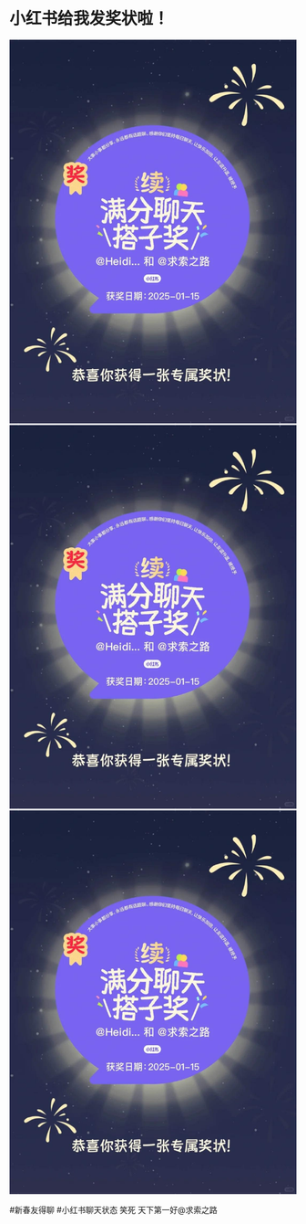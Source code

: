 # 小红书给我发奖状啦！

![](img/3db9767d-53e9-4a82-9a6c-37021f72e7e2.jpg)
![](img/7b80d745-a7d6-4326-9af1-ec071f92e1df.jpg)
![](img/a42bec75-6358-4dfb-a007-ee0f6e741ed9.jpg)

#新春友得聊 #小红书聊天状态
笑死 天下第一好@求索之路 